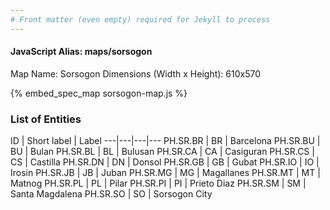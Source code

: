 ```yaml
---
# Front matter (even empty) required for Jekyll to process
---
```


#### JavaScript Alias: maps/sorsogon

Map Name: Sorsogon
Dimensions (Width x Height): 610x570



{% embed_spec_map sorsogon-map.js %}

### List of Entities

ID | Short label | Label
---|---|---|---
PH.SR.BR | BR | Barcelona
PH.SR.BU | BU | Bulan
PH.SR.BL | BL | Bulusan
PH.SR.CA | CA | Casiguran
PH.SR.CS | CS | Castilla
PH.SR.DN | DN | Donsol
PH.SR.GB | GB | Gubat
PH.SR.IO | IO | Irosin
PH.SR.JB | JB | Juban
PH.SR.MG | MG | Magallanes
PH.SR.MT | MT | Matnog
PH.SR.PL | PL | Pilar
PH.SR.PI | PI | Prieto Diaz
PH.SR.SM | SM | Santa Magdalena
PH.SR.SO | SO | Sorsogon City